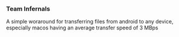 ### Team Infernals

A simple woraround for transferring files from android to any device, especially macos having an average transfer speed of 3 MBps